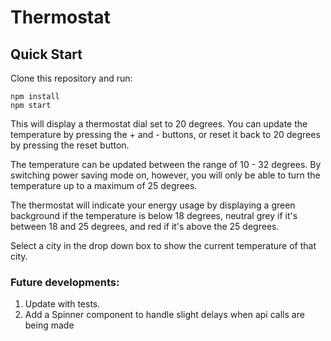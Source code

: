 # Thermostat

## Quick Start

Clone this repository and run:

```
npm install
npm start
```

This will display a thermostat dial set to 20 degrees. You can update the temperature by pressing the + and - buttons, or reset it back to 20 degrees by pressing the reset button.

The temperature can be updated between the range of 10 - 32 degrees. By switching power saving mode on, however, you will only be able to turn the temperature up to a maximum of 25 degrees.

The thermostat will indicate your energy usage by displaying a green background if the temperature is below 18 degrees, neutral grey if it's between 18 and 25 degrees, and red if it's above the 25 degrees.

Select a city in the drop down box to show the current temperature of that city.

### Future developments:
1. Update with tests.
2. Add a Spinner component to handle slight delays when api calls are being made
